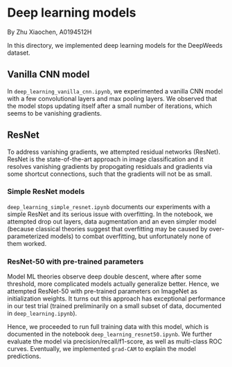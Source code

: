 # Deep learning models

By Zhu Xiaochen, A0194512H

In this directory, we implemented deep learning models for the DeepWeeds dataset.

## Vanilla CNN model

In `deep_learning_vanilla_cnn.ipynb`, we experimented a vanilla CNN model with a few convolutional layers and max pooling layers. We observed that the model stops updating itself after a small number of iterations, which seems to be vanishing gradients.

## ResNet

To address vanishing gradients, we attempted residual networks (ResNet). ResNet is the state-of-the-art approach in image classification and it resolves vanishing gradients by propogating residuals and gradients via some shortcut connections, such that the gradients will not be as small.
 
### Simple ResNet models

`deep_learning_simple_resnet.ipynb` documents our experiments with a simple ResNet and its serious issue with overfitting. In the notebook, we attempted drop out layers, data augmentation and an even simpler model (because classical theories suggest that overfitting may be caused by over-parameterized models) to combat overfitting, but unfortunately none of them worked.

### ResNet-50 with pre-trained parameters

Model ML theories observe deep double descent, where after some threshold, more complicated models actually generalize better. Hence, we attempted ResNet-50 with pre-trained parameters on ImageNet as initialization weights. It turns out this approach has exceptional performance in our test trial (trained preliminarily on a small subset of data, documented in `deep_learning.ipynb`).

Hence, we proceeded to run full training data with this model, which is documented in the notebook `deep_learning_resnet50.ipynb`. We further evaluate the model via precision/recall/f1-score, as well as multi-class ROC curves. Eventually, we implemented `grad-CAM` to explain the model predictions. 